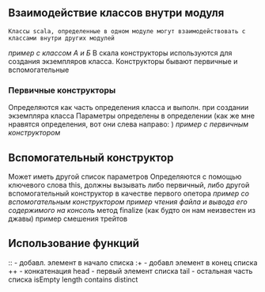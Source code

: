 ## Взаимодействие классов внутри модуля
    Классы scala, определенные в одном модуле могут взаимодействовать с классами внутри других модулей 
*пример с классом А и Б*
В скала конструкторы используются для создания экземпляров класса.
Конструкторы бывают первичные и вспомогательные
### Первичные конструкторы
Определяются как часть определения класса и выполн. при создании экземпляра класса
Параметры определены в определении (как же мне нравятся определения, вот они слева направо: )
*пример с первичным конструктором*
## Вспомогательный конструктор
Может иметь другой список параметров
Определяются с помощью ключевого слова this, должны вызывать либо первичный, либо другой вспомогательный конструктор в качестве первого опетора
*пример со вспомогательным конструктором*
*пример чтения файла и вывода его содержимого на консоль*
метод finalize (как будто он нам неизвестен из джавы)
пример смешения трейтов
## Использование функций
:: - добавл. элемент в начало списка
:+ - добавл элемент в конец списка
++ - конкатенация
head - первый элемент списка
tail - остальная часть списка
isEmpty 
length
contains 
distinct
